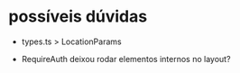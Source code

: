 # possíveis dúvidas

- types.ts > LocationParams

- RequireAuth deixou rodar elementos internos no layout?
